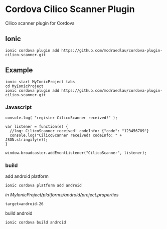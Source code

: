 # Cordova Cilico Scanner Plugin
Cilico scanner plugin for Cordova

## Ionic
```
ionic cordova plugin add https://github.com/modraedlau/cordova-plugin-cilico-scanner.git
```

## Example
```
ionic start MyIonicProject tabs
cd MyIonicProject
ionic cordova plugin add https://github.com/modraedlau/cordova-plugin-cilico-scanner.git
```
### Javascript
```
console.log( "register CilicoScanner received!" );

var listener = function(e) {
  //log: CilicoScanner received! codeInfo: {"code": "123456789"}
  console.log("CilicoScanner received! codeInfo: " + JSON.stringify(e));
}

window.broadcaster.addEventListener("CilicoScanner", listener);
```
### build
add android platform
```
ionic cordova platform add android
```
*in MyIonicProject/platforms/android/project.properties*
```
target=android-26
```
build android
```
ionic cordova build android
```